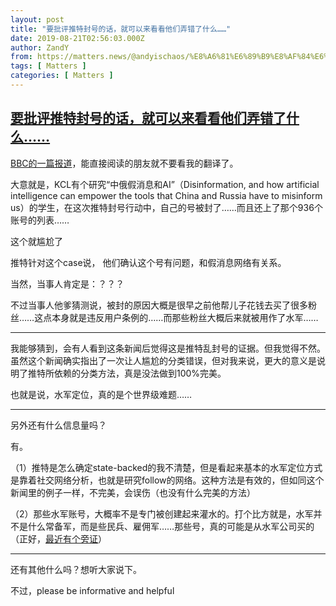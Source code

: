 ```yaml
---
layout: post
title: "要批评推特封号的话，就可以来看看他们弄错了什么……"
date: 2019-08-21T02:56:03.000Z
author: ZandY
from: https://matters.news/@andyischaos/%E8%A6%81%E6%89%B9%E8%AF%84%E6%8E%A8%E7%89%B9%E5%B0%81%E5%8F%B7%E7%9A%84%E8%AF%9D-%E5%B0%B1%E5%8F%AF%E4%BB%A5%E6%9D%A5%E7%9C%8B%E7%9C%8B%E4%BB%96%E4%BB%AC%E5%BC%84%E9%94%99%E4%BA%86%E4%BB%80%E4%B9%88-zdpuAq7uysEjrr8FEoGu4eWGpfDAyr6gdFqXNzZ9ovMYFjhs8
tags: [ Matters ]
categories: [ Matters ]
---
```

<!--1566356163000-->
[要批评推特封号的话，就可以来看看他们弄错了什么……](https://matters.news/@andyischaos/%E8%A6%81%E6%89%B9%E8%AF%84%E6%8E%A8%E7%89%B9%E5%B0%81%E5%8F%B7%E7%9A%84%E8%AF%9D-%E5%B0%B1%E5%8F%AF%E4%BB%A5%E6%9D%A5%E7%9C%8B%E7%9C%8B%E4%BB%96%E4%BB%AC%E5%BC%84%E9%94%99%E4%BA%86%E4%BB%80%E4%B9%88-zdpuAq7uysEjrr8FEoGu4eWGpfDAyr6gdFqXNzZ9ovMYFjhs8)
------

<div>
<p><a href="https://www.bbc.com/news/technology-49416617" target="_blank">BBC的一篇报道</a>，能直接阅读的朋友就不要看我的翻译了。</p><p>大意就是，KCL有个研究“中俄假消息和AI”（Disinformation, and how artificial intelligence can empower the tools that China and Russia have to misinform us）的学生，在这次推特封号行动中，自己的号被封了……而且还上了那个936个账号的列表……</p><p>这个就尴尬了</p><p>推特针对这个case说， 他们确认这个号有问题，和假消息网络有关系。</p><p>当然，当事人肯定是：？？？</p><p>不过当事人他爹猜测说，被封的原因大概是很早之前他帮儿子花钱去买了很多粉丝……这点本身就是违反用户条例的……而那些粉丝大概后来就被用作了水军……</p><hr><p>我能够猜到，会有人看到这条新闻后觉得这是推特乱封号的证据。但我觉得不然。虽然这个新闻确实指出了一次让人尴尬的分类错误，但对我来说，更大的意义是说明了推特所依赖的分类方法，真是没法做到100%完美。</p><p>也就是说，水军定位，真的是个世界级难题……</p><hr><p>另外还有什么信息量吗？</p><p>有。</p><p>（1）推特是怎么确定state-backed的我不清楚，但是看起来基本的水军定位方式是靠着社交网络分析，也就是研究follow的网络。这种方法是有效的，但如同这个新闻里的例子一样，不完美，会误伤（也没有什么完美的方法）</p><p>（2）那些水军账号，大概率不是专门被创建起来灌水的。打个比方就是，水军并不是什么常备军，而是些民兵、雇佣军……那些号，真的可能是从水军公司买的（正好，<a href="http://www.ccgp.gov.cn/cggg/dfgg/zbgg/201908/t20190816_12699714.htm?from=timeline&isappinstalled=0" target="_blank">最近有个旁证</a>）</p><hr><p>还有其他什么吗？想听大家说下。</p><p>不过，please be informative and helpful</p>
</div>
